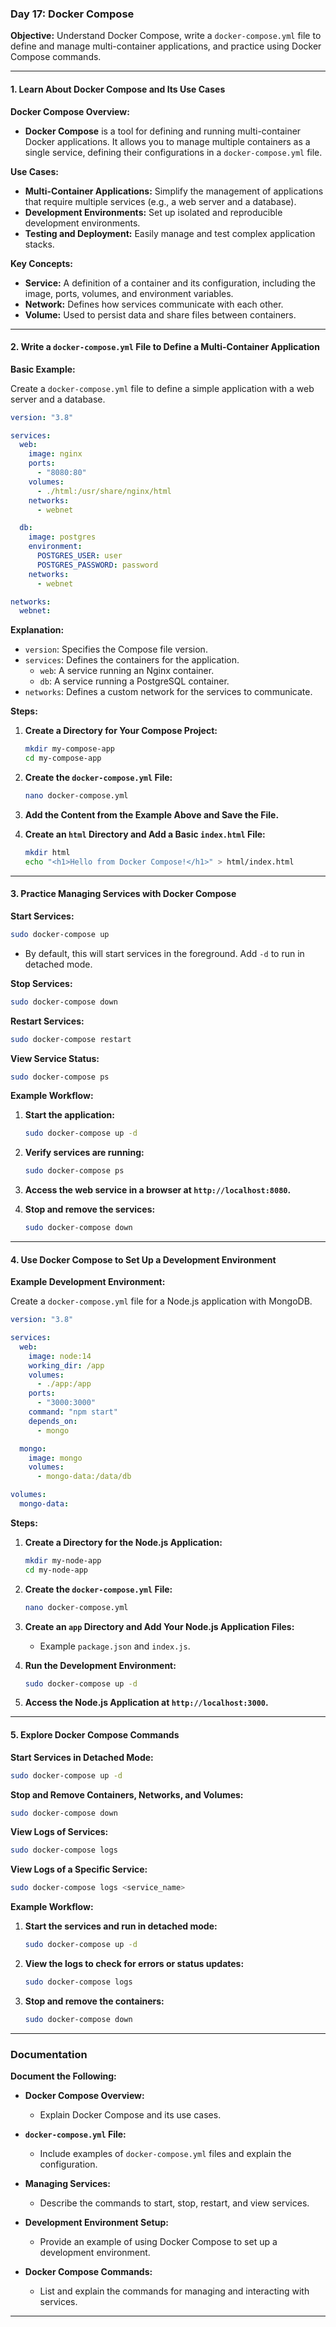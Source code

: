 ### Day 17: Docker Compose

**Objective:** Understand Docker Compose, write a `docker-compose.yml` file to define and manage multi-container applications, and practice using Docker Compose commands.

---

#### **1. Learn About Docker Compose and Its Use Cases**

**Docker Compose Overview:**

- **Docker Compose** is a tool for defining and running multi-container Docker applications. It allows you to manage multiple containers as a single service, defining their configurations in a `docker-compose.yml` file.

**Use Cases:**

- **Multi-Container Applications:** Simplify the management of applications that require multiple services (e.g., a web server and a database).
- **Development Environments:** Set up isolated and reproducible development environments.
- **Testing and Deployment:** Easily manage and test complex application stacks.

**Key Concepts:**

- **Service:** A definition of a container and its configuration, including the image, ports, volumes, and environment variables.
- **Network:** Defines how services communicate with each other.
- **Volume:** Used to persist data and share files between containers.

---

#### **2. Write a `docker-compose.yml` File to Define a Multi-Container Application**

**Basic Example:**

Create a `docker-compose.yml` file to define a simple application with a web server and a database.

```yaml
version: "3.8"

services:
  web:
    image: nginx
    ports:
      - "8080:80"
    volumes:
      - ./html:/usr/share/nginx/html
    networks:
      - webnet

  db:
    image: postgres
    environment:
      POSTGRES_USER: user
      POSTGRES_PASSWORD: password
    networks:
      - webnet

networks:
  webnet:
```

**Explanation:**

- `version`: Specifies the Compose file version.
- `services`: Defines the containers for the application.
  - `web`: A service running an Nginx container.
  - `db`: A service running a PostgreSQL container.
- `networks`: Defines a custom network for the services to communicate.

**Steps:**

1. **Create a Directory for Your Compose Project:**

   ```bash
   mkdir my-compose-app
   cd my-compose-app
   ```

2. **Create the `docker-compose.yml` File:**

   ```bash
   nano docker-compose.yml
   ```

3. **Add the Content from the Example Above and Save the File.**

4. **Create an `html` Directory and Add a Basic `index.html` File:**

   ```bash
   mkdir html
   echo "<h1>Hello from Docker Compose!</h1>" > html/index.html
   ```

---

#### **3. Practice Managing Services with Docker Compose**

**Start Services:**

```bash
sudo docker-compose up
```

- By default, this will start services in the foreground. Add `-d` to run in detached mode.

**Stop Services:**

```bash
sudo docker-compose down
```

**Restart Services:**

```bash
sudo docker-compose restart
```

**View Service Status:**

```bash
sudo docker-compose ps
```

**Example Workflow:**

1. **Start the application:**

   ```bash
   sudo docker-compose up -d
   ```

2. **Verify services are running:**

   ```bash
   sudo docker-compose ps
   ```

3. **Access the web service in a browser at `http://localhost:8080`.**

4. **Stop and remove the services:**

   ```bash
   sudo docker-compose down
   ```

---

#### **4. Use Docker Compose to Set Up a Development Environment**

**Example Development Environment:**

Create a `docker-compose.yml` file for a Node.js application with MongoDB.

```yaml
version: "3.8"

services:
  web:
    image: node:14
    working_dir: /app
    volumes:
      - ./app:/app
    ports:
      - "3000:3000"
    command: "npm start"
    depends_on:
      - mongo

  mongo:
    image: mongo
    volumes:
      - mongo-data:/data/db

volumes:
  mongo-data:
```

**Steps:**

1. **Create a Directory for the Node.js Application:**

   ```bash
   mkdir my-node-app
   cd my-node-app
   ```

2. **Create the `docker-compose.yml` File:**

   ```bash
   nano docker-compose.yml
   ```

3. **Create an `app` Directory and Add Your Node.js Application Files:**

   - Example `package.json` and `index.js`.

4. **Run the Development Environment:**

   ```bash
   sudo docker-compose up -d
   ```

5. **Access the Node.js Application at `http://localhost:3000`.**

---

#### **5. Explore Docker Compose Commands**

**Start Services in Detached Mode:**

```bash
sudo docker-compose up -d
```

**Stop and Remove Containers, Networks, and Volumes:**

```bash
sudo docker-compose down
```

**View Logs of Services:**

```bash
sudo docker-compose logs
```

**View Logs of a Specific Service:**

```bash
sudo docker-compose logs <service_name>
```

**Example Workflow:**

1. **Start the services and run in detached mode:**

   ```bash
   sudo docker-compose up -d
   ```

2. **View the logs to check for errors or status updates:**

   ```bash
   sudo docker-compose logs
   ```

3. **Stop and remove the containers:**

   ```bash
   sudo docker-compose down
   ```

---

### **Documentation**

**Document the Following:**

- **Docker Compose Overview:**

  - Explain Docker Compose and its use cases.

- **`docker-compose.yml` File:**

  - Include examples of `docker-compose.yml` files and explain the configuration.

- **Managing Services:**

  - Describe the commands to start, stop, restart, and view services.

- **Development Environment Setup:**

  - Provide an example of using Docker Compose to set up a development environment.

- **Docker Compose Commands:**
  - List and explain the commands for managing and interacting with services.

---

